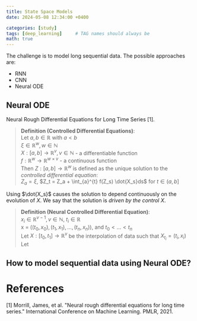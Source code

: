 ```yaml
---
title: State Space Models
date: 2024-05-08 12:34:00 +0400 

categories: [study]
tags: [deep_learning]     # TAG names should always be 
math: true
---
```


The challenge is to model long sequential data. The possible approaches are:
- RNN
- CNN 
- Neural ODE 

## Neural ODE 
Neural Rough Differential Equations for Long Time Series [1].




> **Definition (Controlled Differential Equations)**:   
> Let $a, b  \in \mathbb{R}$ with $a <b$   
> $\xi \in \mathbb{R}^{w}, w \in \mathbb{N}$   
> $X: [a, b] \rightarrow \mathbb{R}^v, v \in \mathbb{N}$ - a differentiable function   
> $f: \mathbb{R}^w \rightarrow  \mathbb{R}^{w \times v}$ - a continuous function  
> Then $Z: [a, b] \rightarrow \mathbb{R}^w$ is defined as the unique solution to the *controlled differential equation*:   
> $Z_a = \xi$, $Z_t = Z_a  + \int_{a}^{t} f(Z_s) \dot{X_s}ds$ for $t \in (a, b]$


Using $\dot{X_s}$ causes the solution to depend continuously on the evolution of $X$. We say that
the solution is *driven by the control X*.


> **Definition (Neural Controlled Differential Equation)**:   
> $x_i \in \mathbb{R}^{v-1}, v \in \mathbb{N}$, $t_i \in \mathbb{R}$   
> x = $((t_0, x_0), (t_1, x_1), \dots, (t_n, x_n))$, and $t_0 < \dots < t_n$   
> Let $X: [t_0, t_1] \rightarrow \mathbb{R}^v$ be the interpolation of data such that $X_{t_i} = (t_i, x_i)$   
> Let
 


## How to model sequential data using Neural ODE? 













# References
[1] Morrill, James, et al. "Neural rough differential equations for long time series." International Conference on Machine Learning. PMLR, 2021.

